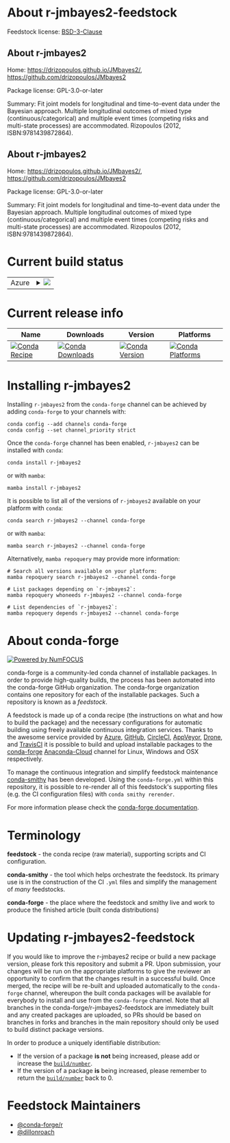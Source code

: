 About r-jmbayes2-feedstock
==========================

Feedstock license: [BSD-3-Clause](https://github.com/conda-forge/r-jmbayes2-feedstock/blob/main/LICENSE.txt)


About r-jmbayes2
----------------

Home: https://drizopoulos.github.io/JMbayes2/, https://github.com/drizopoulos/JMbayes2

Package license: GPL-3.0-or-later

Summary: Fit joint models for longitudinal and time-to-event data under the Bayesian approach. Multiple longitudinal outcomes of mixed type (continuous/categorical) and multiple event times (competing risks and multi-state processes) are accommodated. Rizopoulos (2012, ISBN:9781439872864).

About r-jmbayes2
----------------

Home: https://drizopoulos.github.io/JMbayes2/, https://github.com/drizopoulos/JMbayes2

Package license: GPL-3.0-or-later

Summary: Fit joint models for longitudinal and time-to-event data under the Bayesian approach. Multiple longitudinal outcomes of mixed type (continuous/categorical) and multiple event times (competing risks and multi-state processes) are accommodated. Rizopoulos (2012, ISBN:9781439872864).

Current build status
====================


<table>
    
  <tr>
    <td>Azure</td>
    <td>
      <details>
        <summary>
          <a href="https://dev.azure.com/conda-forge/feedstock-builds/_build/latest?definitionId=20694&branchName=main">
            <img src="https://dev.azure.com/conda-forge/feedstock-builds/_apis/build/status/r-jmbayes2-feedstock?branchName=main">
          </a>
        </summary>
        <table>
          <thead><tr><th>Variant</th><th>Status</th></tr></thead>
          <tbody><tr>
              <td>linux_64_r_base4.2</td>
              <td>
                <a href="https://dev.azure.com/conda-forge/feedstock-builds/_build/latest?definitionId=20694&branchName=main">
                  <img src="https://dev.azure.com/conda-forge/feedstock-builds/_apis/build/status/r-jmbayes2-feedstock?branchName=main&jobName=linux&configuration=linux%20linux_64_r_base4.2" alt="variant">
                </a>
              </td>
            </tr><tr>
              <td>linux_64_r_base4.3</td>
              <td>
                <a href="https://dev.azure.com/conda-forge/feedstock-builds/_build/latest?definitionId=20694&branchName=main">
                  <img src="https://dev.azure.com/conda-forge/feedstock-builds/_apis/build/status/r-jmbayes2-feedstock?branchName=main&jobName=linux&configuration=linux%20linux_64_r_base4.3" alt="variant">
                </a>
              </td>
            </tr><tr>
              <td>osx_64_r_base4.2</td>
              <td>
                <a href="https://dev.azure.com/conda-forge/feedstock-builds/_build/latest?definitionId=20694&branchName=main">
                  <img src="https://dev.azure.com/conda-forge/feedstock-builds/_apis/build/status/r-jmbayes2-feedstock?branchName=main&jobName=osx&configuration=osx%20osx_64_r_base4.2" alt="variant">
                </a>
              </td>
            </tr><tr>
              <td>osx_64_r_base4.3</td>
              <td>
                <a href="https://dev.azure.com/conda-forge/feedstock-builds/_build/latest?definitionId=20694&branchName=main">
                  <img src="https://dev.azure.com/conda-forge/feedstock-builds/_apis/build/status/r-jmbayes2-feedstock?branchName=main&jobName=osx&configuration=osx%20osx_64_r_base4.3" alt="variant">
                </a>
              </td>
            </tr>
          </tbody>
        </table>
      </details>
    </td>
  </tr>
</table>

Current release info
====================

| Name | Downloads | Version | Platforms |
| --- | --- | --- | --- |
| [![Conda Recipe](https://img.shields.io/badge/recipe-r--jmbayes2-green.svg)](https://anaconda.org/conda-forge/r-jmbayes2) | [![Conda Downloads](https://img.shields.io/conda/dn/conda-forge/r-jmbayes2.svg)](https://anaconda.org/conda-forge/r-jmbayes2) | [![Conda Version](https://img.shields.io/conda/vn/conda-forge/r-jmbayes2.svg)](https://anaconda.org/conda-forge/r-jmbayes2) | [![Conda Platforms](https://img.shields.io/conda/pn/conda-forge/r-jmbayes2.svg)](https://anaconda.org/conda-forge/r-jmbayes2) |

Installing r-jmbayes2
=====================

Installing `r-jmbayes2` from the `conda-forge` channel can be achieved by adding `conda-forge` to your channels with:

```
conda config --add channels conda-forge
conda config --set channel_priority strict
```

Once the `conda-forge` channel has been enabled, `r-jmbayes2` can be installed with `conda`:

```
conda install r-jmbayes2
```

or with `mamba`:

```
mamba install r-jmbayes2
```

It is possible to list all of the versions of `r-jmbayes2` available on your platform with `conda`:

```
conda search r-jmbayes2 --channel conda-forge
```

or with `mamba`:

```
mamba search r-jmbayes2 --channel conda-forge
```

Alternatively, `mamba repoquery` may provide more information:

```
# Search all versions available on your platform:
mamba repoquery search r-jmbayes2 --channel conda-forge

# List packages depending on `r-jmbayes2`:
mamba repoquery whoneeds r-jmbayes2 --channel conda-forge

# List dependencies of `r-jmbayes2`:
mamba repoquery depends r-jmbayes2 --channel conda-forge
```


About conda-forge
=================

[![Powered by
NumFOCUS](https://img.shields.io/badge/powered%20by-NumFOCUS-orange.svg?style=flat&colorA=E1523D&colorB=007D8A)](https://numfocus.org)

conda-forge is a community-led conda channel of installable packages.
In order to provide high-quality builds, the process has been automated into the
conda-forge GitHub organization. The conda-forge organization contains one repository
for each of the installable packages. Such a repository is known as a *feedstock*.

A feedstock is made up of a conda recipe (the instructions on what and how to build
the package) and the necessary configurations for automatic building using freely
available continuous integration services. Thanks to the awesome service provided by
[Azure](https://azure.microsoft.com/en-us/services/devops/), [GitHub](https://github.com/),
[CircleCI](https://circleci.com/), [AppVeyor](https://www.appveyor.com/),
[Drone](https://cloud.drone.io/welcome), and [TravisCI](https://travis-ci.com/)
it is possible to build and upload installable packages to the
[conda-forge](https://anaconda.org/conda-forge) [Anaconda-Cloud](https://anaconda.org/)
channel for Linux, Windows and OSX respectively.

To manage the continuous integration and simplify feedstock maintenance
[conda-smithy](https://github.com/conda-forge/conda-smithy) has been developed.
Using the ``conda-forge.yml`` within this repository, it is possible to re-render all of
this feedstock's supporting files (e.g. the CI configuration files) with ``conda smithy rerender``.

For more information please check the [conda-forge documentation](https://conda-forge.org/docs/).

Terminology
===========

**feedstock** - the conda recipe (raw material), supporting scripts and CI configuration.

**conda-smithy** - the tool which helps orchestrate the feedstock.
                   Its primary use is in the construction of the CI ``.yml`` files
                   and simplify the management of *many* feedstocks.

**conda-forge** - the place where the feedstock and smithy live and work to
                  produce the finished article (built conda distributions)


Updating r-jmbayes2-feedstock
=============================

If you would like to improve the r-jmbayes2 recipe or build a new
package version, please fork this repository and submit a PR. Upon submission,
your changes will be run on the appropriate platforms to give the reviewer an
opportunity to confirm that the changes result in a successful build. Once
merged, the recipe will be re-built and uploaded automatically to the
`conda-forge` channel, whereupon the built conda packages will be available for
everybody to install and use from the `conda-forge` channel.
Note that all branches in the conda-forge/r-jmbayes2-feedstock are
immediately built and any created packages are uploaded, so PRs should be based
on branches in forks and branches in the main repository should only be used to
build distinct package versions.

In order to produce a uniquely identifiable distribution:
 * If the version of a package **is not** being increased, please add or increase
   the [``build/number``](https://docs.conda.io/projects/conda-build/en/latest/resources/define-metadata.html#build-number-and-string).
 * If the version of a package **is** being increased, please remember to return
   the [``build/number``](https://docs.conda.io/projects/conda-build/en/latest/resources/define-metadata.html#build-number-and-string)
   back to 0.

Feedstock Maintainers
=====================

* [@conda-forge/r](https://github.com/conda-forge/r/)
* [@dillonroach](https://github.com/dillonroach/)


